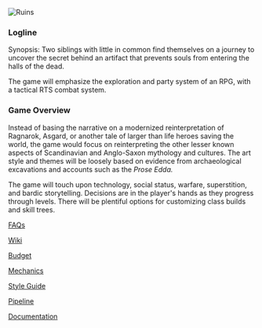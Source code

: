 ![Ruins](https://github.com/jcongerkallas1/Folkvangr/blob/master/Images/ruins_scene_thumbnail.jpg)
### Logline

Synopsis: Two siblings with little in common find themselves on a journey to uncover the secret behind an artifact that prevents souls from entering the halls of the dead. 

The game will emphasize the exploration and party system of an RPG, with a tactical RTS combat system.

### Game Overview

Instead of basing the narrative on a modernized reinterpretation of Ragnarok, Asgard, or another tale of larger than life heroes saving the world, the game would focus on reinterpreting the other lesser known aspects of Scandinavian and Anglo-Saxon mythology and cultures.  The art style and themes will be loosely based on evidence from archaeological excavations and accounts such as the *Prose Edda.*  

The game will touch upon technology, social status, warfare, superstition, and bardic storytelling.  Decisions are in the player's hands as they progress through levels.  There will be plentiful options for customizing class builds and skill trees.

[FAQs](https://github.com/jcongerkallas1/Folkvangr/blob/master/Pipeline/FAQs.md)  

[Wiki](https://github.com/jcongerkallas1/Folkvangr/wiki)

[Budget](https://github.com/jcongerkallas1/Folkvangr/blob/master/Budget/Budget%20Readme.md)

[Mechanics](https://github.com/jcongerkallas1/Folkvangr/blob/master/Pipeline/Game%20Mechanics.md)

[Style Guide](https://github.com/jcongerkallas1/Folkvangr/blob/master/Pipeline/Style%20Guide.md)

[Pipeline](https://github.com/jcongerkallas1/Folkvangr/blob/master/Pipeline/Pipeline%20Overview.md)

[Documentation](https://github.com/jcongerkallas1/Folkvangr/blob/master/DOCUMENTATION.md)
